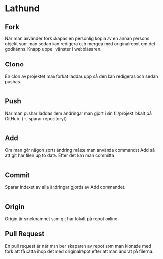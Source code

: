 # Lathund

## Fork
När man använder fork skapas en personlig kopia av en annan persons objekt som man sedan kan redigera och mergea med originalrepot om det godkänns. Knapp uppe i vänster i webbläsaren.

## Clone
En clon av projektet man forkat laddas upp så den kan redigeras och sedan pushas.
```git clone https://github.com/YourUsername/REPO
```

## Push
När man pushar laddas dem ändringar man gjort i sin fil/projekt lokalt på GitHub. (-u sparar repositoryt)
```git push -u origin master
```

## Add
Om man gör någon sorts ändring måste man använda commandet Add så att git har filen up to date. Efter det kan man committa
```git add <Filename>
```

## Commit
Sparar indexet av alla ändringar gjorda av Add commandet.
```git commit -m "message"
```

## Origin
Origin är smeknamnet som git har lokalt på repot online.

## Pull Request
En pull request är när man ber skaparen av repot som man klonade med fork att få sätta ihop det med originalrepot efter att man ändrat på filerna.